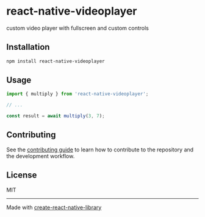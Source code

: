 # react-native-videoplayer

custom video player with fullscreen and custom controls

## Installation

```sh
npm install react-native-videoplayer
```

## Usage

```js
import { multiply } from 'react-native-videoplayer';

// ...

const result = await multiply(3, 7);
```

## Contributing

See the [contributing guide](CONTRIBUTING.md) to learn how to contribute to the repository and the development workflow.

## License

MIT

---

Made with [create-react-native-library](https://github.com/callstack/react-native-builder-bob)
